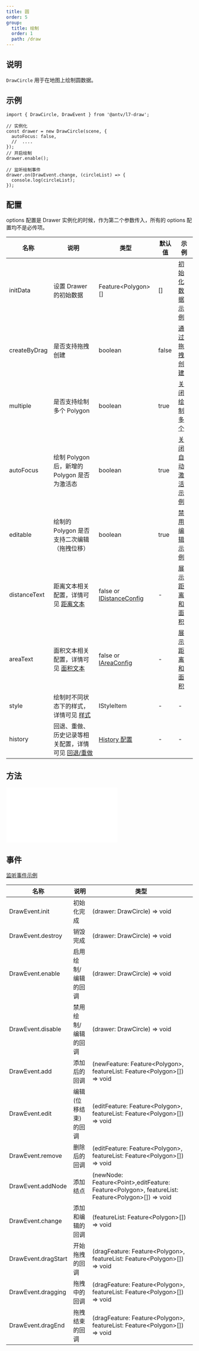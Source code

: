 ```yaml
---
title: 圆
order: 5
group:
  title: 绘制
  order: 1
  path: /draw
---
```


## 说明

`DrawCircle` 用于在地图上绘制圆数据。

## 示例

```tsx | pure
import { DrawCircle, DrawEvent } from '@antv/l7-draw';

// 实例化
const drawer = new DrawCircle(scene, {
  autoFocus: false,
  //  ....
});
// 开启绘制
drawer.enable();

// 监听绘制事件
drawer.on(DrawEvent.change, (circleList) => {
  console.log(circleList);
});
```

## 配置

options 配置是 Drawer 实例化的时候，作为第二个参数传入，所有的 options 配置均不是必传项。

| 名称         | 说明                                                                       | 类型                                                   | 默认值 | 示例                                           |
| ------------ | -------------------------------------------------------------------------- | ------------------------------------------------------ | ------ | ---------------------------------------------- |
| initData     | 设置 Drawer 的初始数据                                                     | Feature&lt;Polygon&gt;[]                               | []     | [初始化数据示例](/example/circle/init-data)    |
| createByDrag | 是否支持拖拽创建                                                           | boolean                                                | false  | [通过拖拽创建](/example/circle/create-by-drag) |
| multiple     | 是否支持绘制多个 Polygon                                                   | boolean                                                | true   | [关闭绘制多个](/example/circle/multiple)       |
| autoFocus    | 绘制 Polygon 后，新增的 Polygon 是否为激活态                               | boolean                                                | true   | [关闭自动激活示例](/example/circle/auto-focus) |
| editable     | 绘制的 Polygon 是否支持二次编辑（拖拽位移）                                | boolean                                                | true   | [禁用编辑示例](/example/circle/editable)       |
| distanceText | 距离文本相关配置，详情可见 [距离文本](/docs/super/distance)               | false or [IDistanceConfig](/docs/super/distance#配置) | -      | [展示距离和面积](/example/circle/area)         |
| areaText     | 面积文本相关配置，详情可见 [面积文本](/docs/super/area)                   | false or [IAreaConfig](/docs/super/area#配置)         | -      | [展示距离和面积](/example/circle/area)         |
| style        | 绘制时不同状态下的样式，详情可见 [样式](/docs/super/style)                 | IStyleItem                                             | -      | -                                              |
| history      | 回退、重做、历史记录等相关配置，详情可见 [回退/重做](/docs/super/history) | [History 配置](/docs/super/history)                   | -      | -                                              |

## 方法

<embed src="../method.md"></embed>

## 事件

[监听事件示例](/example/circle/event)

| 名称                  | 说明                 | 类型                                                                                                               |
| --------------------- | -------------------- | ------------------------------------------------------------------------------------------------------------------ |
| DrawEvent.init      | 初始化完成           | (drawer: DrawCircle) => void                                                                                     |
| DrawEvent.destroy   | 销毁完成             | (drawer: DrawCircle) => void                                                                                     |
| DrawEvent.enable    | 启用绘制/编辑的回调  | (drawer: DrawCircle) => void                                                                                     |
| DrawEvent.disable   | 禁用绘制/编辑的回调  | (drawer: DrawCircle) => void                                                                                     |
| DrawEvent.add       | 添加后的回调         | (newFeature: Feature&lt;Polygon&gt;, featureList: Feature&lt;Polygon&gt;[]) => void                                |
| DrawEvent.edit      | 编辑(位移结束)的回调 | (editFeature: Feature&lt;Polygon&gt;, featureList: Feature&lt;Polygon&gt;[]) => void                               |
| DrawEvent.remove    | 删除后的回调         | (editFeature: Feature&lt;Polygon&gt;, featureList: Feature&lt;Polygon&gt;[]) => void                               |
| DrawEvent.addNode   | 添加结点             | (newNode: Feature&lt;Point&gt;,editFeature: Feature&lt;Polygon&gt;, featureList: Feature&lt;Polygon&gt;[]) => void |
| DrawEvent.change    | 添加和编辑的回调     | (featureList: Feature&lt;Polygon&gt;[]) => void                                                                    |
| DrawEvent.dragStart | 开始拖拽的回调       | (dragFeature: Feature&lt;Polygon&gt;, featureList: Feature&lt;Polygon&gt;[]) => void                               |
| DrawEvent.dragging  | 拖拽中的回调         | (dragFeature: Feature&lt;Polygon&gt;, featureList: Feature&lt;Polygon&gt;[]) => void                               |
| DrawEvent.dragEnd   | 拖拽结束的回调       | (dragFeature: Feature&lt;Polygon&gt;, featureList: Feature&lt;Polygon&gt;[]) => void                               |
